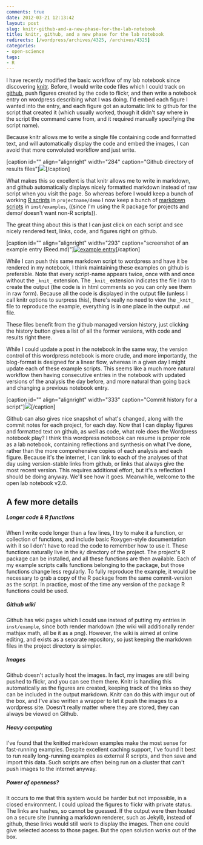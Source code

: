 ```yaml
---
comments: true
date: 2012-03-21 12:13:42
layout: post
slug: knitr-github-and-a-new-phase-for-the-lab-notebook
title: knitr, github, and a new phase for the lab notebook
redirects: [/wordpress/archives/4325, /archives/4325]
categories:
- open-science
tags:
- R
---
```


I have recently modified the basic workflow of my lab notebook since discovering [knitr](http://yihui.name/knitr/). Before, I would write code files which I could track on [github](https://github.com), push figures created by the code to flickr, and then write a notebook entry on wordpress describing what I was doing. I'd embed each figure I wanted into the entry, and each figure got an automatic link to github for the script that created it (which usually worked, though it didn't say where in the script the command came from, and it required manually specifying the script name).

Because knitr allows me to write a single file containing code and formatted text, and will automatically display the code and embed the images, I can avoid that more convoluted workflow and just write.

[caption id="" align="alignright" width="284" caption="Github directory of results files"][![](http://farm8.staticflickr.com/7256/7003687571_09f79cfc15_o.png)](https://github.com/cboettig/pdg_control/blob/master/inst/examples)[/caption]



What makes this so excellent is that knitr allows me to write in markdown, and github automatically displays nicely formatted markdown instead of raw script when you visit the page.  So whereas before I would keep a bunch of working [R scripts](https://github.com/cboettig/pdg_control/tree/master/demo) in `projectname/demo` I now keep a bunch of [markdown scripts](https://github.com/cboettig/pdg_control/tree/master/inst/examples) 
in `inst/examples`, ((since I'm using the R package for projects and demo/ doesn't want non-R scripts)).



The great thing about this is that I can just click on each script and see nicely rendered text, links, code, and figures right on github.

[caption id="" align="alignright" width="293" caption="screenshot of an example entry (Reed.md)"][![example entry](http://farm7.staticflickr.com/6217/7003679683_d9f472efd6_o.png)](https://github.com/cboettig/pdg_control/blob/master/inst/examples/Reed.md)[/caption]

While I can push this same markdown script to wordpress and have it be rendered in my notebook, I think maintaining these examples on github is preferable. Note that every script-name appears twice, once with and once without the `_knit_` extension. The `_knit_` extension indicates the file I ran to create the output (the code is in html comments so you can only see them in raw form). Because all the code is displayed in the output file (unless I call knitr options to surpress this), there's really no need to view the `_knit_` file to reproduce the example, everything is in one place in the output `.md` file.

These files benefit from the github managed version history, just clicking the history button gives a list of all the former versions, with code and results right there.

While I could update a post in the notebook in the same way, the version control of this wordpress notebook is more crude, and more importantly, the blog-format is designed for a linear flow, whereas in a given day I might update each of these example scripts. This seems like a much more natural workflow then having consecutive entries in the notebook with updated versions of the analysis the day before, and more natural than going back and changing a previous notebook entry.

[caption id="" align="alignright" width="333" caption="Commit history for a script"][![](http://farm8.staticflickr.com/7094/7003692801_d14a23855e_o.png)](https://github.com/cboettig/pdg_control/commits/master/inst/examples/model_uncertainty.md)[/caption]

Github can also gives nice snapshot of what's changed, along with the commit notes for each project, for each day. Now that I can display figures and formatted text on github, as well as code, what role does the Wordpress notebook play? I think this wordpress notebook can resume is proper role as a lab notebook, containing reflections and synthesis on what I've done, rather than the more comprehensive copies of each analysis and each figure. Because it's the internet, I can link to each of the analyses of that day using version-stable links from github, or links that always give the most recent version. This requires additional effort, but it's a reflection I should be doing anyway. We'll see how it goes. Meanwhile, welcome to the open lab notebook v2.0.



## A few more details





##### Longer code & R functions



When I write code longer than a few lines, I try to make it a function, or collection of functions, and include basic Roxygen-style documentation with it so I don't have to read the code to remember how to use it. These functions naturally live in the `R/` directory of the project. The project's R package can be installed, and all these functions are then available. Each of my example scripts calls functions belonging to the package, but those functions change less regularly. To fully reproduce the example, it would be necessary to grab a copy of the R package from the same commit-version as the script. In practice, most of the time any version of the package R functions could be used.



##### Github wiki



Github has wiki pages which I could use instead of putting my entries in `inst/example`, since both render markdown (the wiki will additionally render mathjax math, all be it as a png). However, the wiki is aimed at online editing, and exists as a separate repository, so just keeping the markdown files in the project directory is simpler.



##### Images



Github doesn't actually host the images. In fact, my images are still being pushed to flickr, and you can see them there. Knitr is handling this automatically as the figures are created, keeping track of the links so they can be included in the output markdown. Knitr can do this with imgur out of the box, and I've also written a wrapper to let it push the images to a wordpress site. Doesn't really matter where they are stored, they can always be viewed on Github.



##### Heavy computing



I've found that the knitted markdown examples make the most sense for fast-running examples. Despite excellent caching support, I've found it best to run really long-running examples as external R scripts, and then save and import this data. Such scripts are often being run on a cluster that can't push images to the internet anyway.



##### Power of openness?



It occurs to me that this system would be harder but not impossible, in a closed environment. I could upload the figures to flickr with private status. The links are hashes, so cannot be guessed. If the output were then hosted on a secure site (running a markdown renderer, such as Jekyll), instead of github, these links would still work to display the images. Then one could give selected access to those pages. But the open solution works out of the box.

